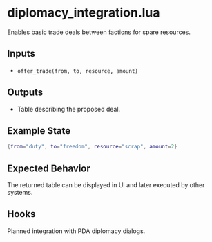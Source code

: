 # diplomacy_integration.lua

Enables basic trade deals between factions for spare resources.

## Inputs
- `offer_trade(from, to, resource, amount)`

## Outputs
- Table describing the proposed deal.

## Example State
```lua
{from="duty", to="freedom", resource="scrap", amount=2}
```

## Expected Behavior
The returned table can be displayed in UI and later executed by other systems.

## Hooks
Planned integration with PDA diplomacy dialogs.
